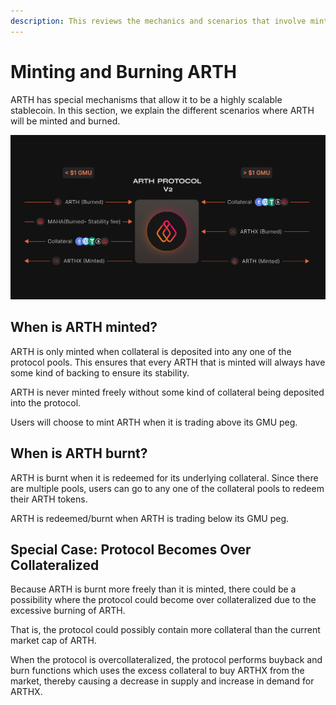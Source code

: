 ```yaml
---
description: This reviews the mechanics and scenarios that involve minting and burning ARTH
---
```


# Minting and Burning ARTH

ARTH has special mechanisms that allow it to be a highly scalable stablecoin. In this section, we explain the different scenarios where ARTH will be minted and burned.

![](../.gitbook/assets/image%20%281%29.png)

## When is ARTH minted?

ARTH is only minted when collateral is deposited into any one of the protocol pools. This ensures that every ARTH that is minted will always have some kind of backing to ensure its stability.

ARTH is never minted freely without some kind of collateral being deposited into the protocol.

Users will choose to mint ARTH when it is trading above its GMU peg. 

## When is ARTH burnt?

ARTH is burnt when it is redeemed for its underlying collateral. Since there are multiple pools, users can go to any one of the collateral pools to redeem their ARTH tokens.

ARTH is redeemed/burnt when ARTH is trading below its GMU peg.

## Special Case: Protocol Becomes Over Collateralized

Because ARTH is burnt more freely than it is minted, there could be a possibility where the protocol could become over collateralized due to the excessive burning of ARTH.

That is, the protocol could possibly contain more collateral than the current market cap of ARTH.  
  
When the protocol is overcollateralized, the protocol performs buyback and burn functions which uses the excess collateral to buy ARTHX from the market, thereby causing a decrease in supply and increase in demand for ARTHX. 

